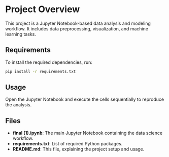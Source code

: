 # Project Overview

This project is a Jupyter Notebook-based data analysis and modeling workflow. It includes data preprocessing, visualization, and machine learning tasks.

## Requirements

To install the required dependencies, run:

```bash
pip install -r requirements.txt
```

## Usage

Open the Jupyter Notebook and execute the cells sequentially to reproduce the analysis.

## Files

- **final (1).ipynb**: The main Jupyter Notebook containing the data science workflow.
- **requirements.txt**: List of required Python packages.
- **README.md**: This file, explaining the project setup and usage.
